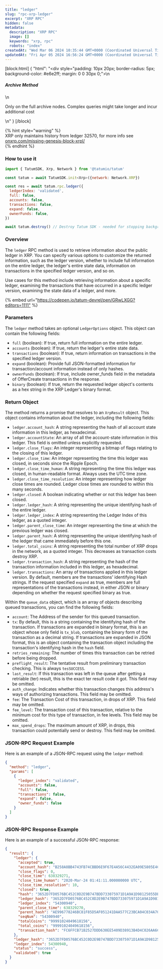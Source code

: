 ```yaml
---
title: "ledger"
slug: "rpc-xrp-ledger"
excerpt: "XRP RPC"
hidden: false
metadata: 
  description: "XRP RPC"
  image: []
  keywords: "xrp, rpc"
  robots: "index"
createdAt: "Wed Mar 06 2024 10:35:44 GMT+0000 (Coordinated Universal Time)"
updatedAt: "Fri Apr 05 2024 16:56:24 GMT+0000 (Coordinated Universal Time)"
---
```

[block:html]
{
  "html": "<div style=\"padding: 10px 20px; border-radius: 5px; background-color: #e6e2ff; margin: 0 0 30px 0;\">\n  <h5>Archive Method</h5>\n  <p>Only on the full archive nodes. Complex queries might take longer and incur additional cost</p>\n</div>"
}
[/block]


{% hint style="warning" %}  
XRP only maintains history from ledger 32570, for more info see [onxrp.com/missing-genesis-block-xrpl/](https://onxrp.com/missing-genesis-block-xrpl/)  
{% endhint %}

### How to use it

```javascript
import { TatumSDK, Xrp, Network } from '@tatumio/tatum'

const tatum = await TatumSDK.init<Xrp>({network: Network.XRP})

const res = await tatum.rpc.ledger({
  ledgerIndex: 'validated',
  full: false,
  accounts: false,
  transactions: false,
  expand: false,
  ownerFunds: false,
})

await tatum.destroy() // Destroy Tatum SDK - needed for stopping background jobs
```

### Overview

The `ledger` RPC method is used to retrieve information about the public ledger in XRP. You can specify various options to customize the returned information, such as the ledger version, whether to include full information on the entire ledger, the ledger's entire state data, information on transactions in the specified ledger version, and so on.

Use cases for this method include retrieving information about a specific ledger, examining the transactions that have occurred in a specific ledger version, examining the state data of a ledger, and more.

{% embed url="<https://codepen.io/tatum-devrel/pen/GRwLXGG?editors=1111"> %}

### Parameters

The `ledger` method takes an optional `LedgerOptions` object. This object can contain the following fields:

- `full` (boolean): If true, return full information on the entire ledger.
- `accounts` (boolean): If true, return the ledger's entire state data.
- `transactions` (boolean): If true, return information on transactions in the specified ledger version.
- `expand` (boolean): Provide full JSON-formatted information for transaction/account information instead of only hashes.
- `ownerFunds` (boolean): If true, include owner\_funds field in the metadata of OfferCreate transactions in the response.
- `binary` (boolean): If true, return the requested ledger object's contents as a hex string in the XRP Ledger's binary format.

### Return Object

The method returns a promise that resolves to an `XrpResult` object. This object contains information about the ledger, including the following fields:

- `ledger.account_hash`: A string representing the hash of all account state information in this ledger, as hexadecimal.
- `ledger.accountState`: An array of all the account-state information in this ledger. This field is omitted unless explicitly requested.
- `ledger.close_flags`: An integer representing a bitmap of flags relating to the closing of this ledger.
- `ledger.close_time`: An integer representing the time this ledger was closed, in seconds since the Ripple Epoch.
- `ledger.close_time_human`: A string representing the time this ledger was closed, in human-readable format. Always uses the UTC time zone.
- `ledger.close_time_resolution`: An integer representing how ledger close times are rounded. Ledger close times are rounded to within this many seconds.
- `ledger.closed`: A boolean indicating whether or not this ledger has been closed.
- `ledger.ledger_hash`: A string representing the unique identifying hash of the entire ledger.
- `ledger.ledger_index`: A string representing the Ledger Index of this ledger, as a quoted integer.
- `ledger.parent_close_time`: An integer representing the time at which the previous ledger was closed.
- `ledger.parent_hash`: A string representing the unique identifying hash of the ledger that came immediately before this one.
- `ledger.total_coins`: A string representing the total number of XRP drops in the network, as a quoted integer. This decreases as transaction costs destroy XRP.
- `ledger.transaction_hash`: A string representing the hash of the transaction information included in this ledger, as hexadecimal.
- `ledger.transactions`: An array of transactions applied in this ledger version. By default, members are the transactions' identifying Hash strings. If the request specified `expand` as true, members are full representations of the transactions instead, in either JSON or binary depending on whether the request specified binary as true.

Within the `queue_data` object, which is an array of objects describing queued transactions, you can find the following fields:

- `account`: The Address of the sender for this queued transaction.
- `tx`: By default, this is a string containing the identifying hash of the transaction. If transactions are expanded in binary format, this is an object whose only field is `tx_blob`, containing the binary form of the transaction as a decimal string. If transactions are expanded in JSON format, this is an object containing the transaction object including the transaction's identifying hash in the `hash` field.
- `retries_remaining`: The number of times this transaction can be retried before being dropped.
- `preflight_result`: The tentative result from preliminary transaction checking. This is always `tesSUCCESS`.
- `last_result`: If this transaction was left in the queue after getting a retriable (ter) result, this is the exact ter result code it got. This field may be omitted.
- `auth_change`: Indicates whether this transaction changes this address's ways of authorizing transactions. This field may be omitted.
- `fee`: The Transaction Cost of this transaction, in drops of XRP. This field may be omitted.
- `fee_level`: The transaction cost of this transaction, relative to the minimum cost for this type of transaction, in fee levels. This field may be omitted.
- `max_spend_drops`: The maximum amount of XRP, in drops, this transaction could potentially send or destroy. This field may be omitted.

### JSON-RPC Request Example

Here is an example of a JSON-RPC request using the `ledger` method:

```json
{
  "method": "ledger",
  "params": [
    {
      "ledger_index": "validated",
      "accounts": false,
      "full": false,
      "transactions": false,
      "expand": false,
      "owner_funds": false
    }
  ]
}
```

### JSON-RPC Response Example

Here is an example of a successful JSON-RPC response:

```json
{
  "result": {
    "ledger": {
      "accepted": true,
      "account_hash": "B258A8BB4743FB74CBBD6E9F67E4A56C4432EA09E5805E4CC2DA26F2DBE8F3D1",
      "close_flags": 0,
      "close_time": 638329271,
      "close_time_human": "2020-Mar-24 01:41:11.000000000 UTC",
      "close_time_resolution": 10,
      "closed": true,
      "hash": "3652D7FD0576BC452C0D2E9B747BDD733075971D1A9A1D98125055DEF428721A",
      "ledger_hash": "3652D7FD0576BC452C0D2E9B747BDD733075971D1A9A1D98125055DEF428721A",
      "ledger_index": "54300940",
      "parent_close_time": 638329270,
      "parent_hash": "AE996778246BC81F85D5AF051241DAA577C23BCA04C034A7074F93700194520D",
      "seqNum": "54300940",
      "totalCoins": "99991024049618156",
      "total_coins": "99991024049618156",
      "transaction_hash": "FC6FFCB71B2527DDD630EE5409D38913B4D4C026AA6C3B14A3E9D4ED45CFE30D"
    },
    "ledger_hash": "3652D7FD0576BC452C0D2E9B747BDD733075971D1A9A1D98125055DEF428721A",
    "ledger_index": 54300940,
    "status": "success",
    "validated": true
  }
}
```
